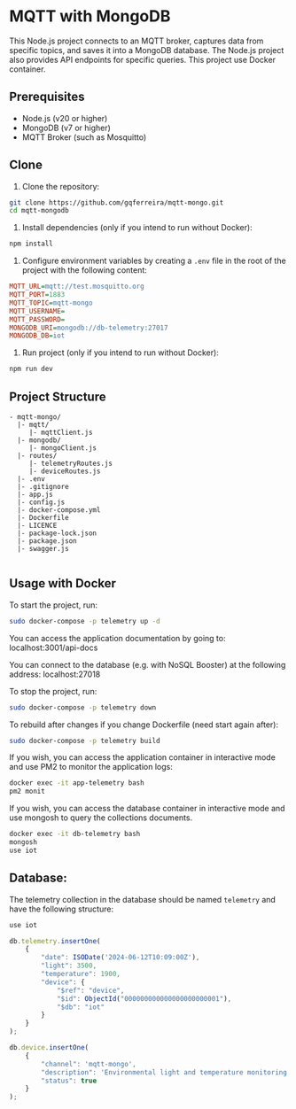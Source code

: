 # MQTT with MongoDB

This Node.js project connects to an MQTT broker, captures data from specific topics, and saves it into a MongoDB database. The Node.js project also provides API endpoints for specific queries. This project use Docker container.

## Prerequisites

- Node.js (v20 or higher)
- MongoDB (v7 or higher)
- MQTT Broker (such as Mosquitto)

## Clone

1. Clone the repository:

 ```bash
 git clone https://github.com/gqferreira/mqtt-mongo.git
 cd mqtt-mongodb
 ```

1. Install dependencies (only if you intend to run without Docker):

 ```bash
 npm install
 ```

1. Configure environment variables by creating a `.env` file in the root of the project with the following content:

 ```ini
 MQTT_URL=mqtt://test.mosquitto.org
 MQTT_PORT=1883
 MQTT_TOPIC=mqtt-mongo
 MQTT_USERNAME=
 MQTT_PASSWORD=
 MONGODB_URI=mongodb://db-telemetry:27017
 MONGODB_DB=iot
 ```

1. Run project (only if you intend to run without Docker):

```bash
npm run dev
```

## Project Structure
```plaintext
- mqtt-mongo/
  |- mqtt/
     |- mqttClient.js
  |- mongodb/
     |- mongoClient.js
  |- routes/
     |- telemetryRoutes.js
     |- deviceRoutes.js
  |- .env
  |- .gitignore
  |- app.js
  |- config.js
  |- docker-compose.yml
  |- Dockerfile
  |- LICENCE
  |- package-lock.json
  |- package.json
  |- swagger.js
  
```

## Usage with Docker

To start the project, run:

```bash
sudo docker-compose -p telemetry up -d
```

You can access the application documentation by going to: localhost:3001/api-docs

You can connect to the database (e.g. with NoSQL Booster) at the following address: localhost:27018

To stop the project, run:

```bash
sudo docker-compose -p telemetry down
```

To rebuild after changes if you change Dockerfile (need start again after):
```bash
sudo docker-compose -p telemetry build
```

If you wish, you can access the application container in interactive mode and use PM2 to monitor the application logs:
```bash
docker exec -it app-telemetry bash
pm2 monit
```

If you wish, you can access the database container in interactive mode and use mongosh to query the collections documents.
```bash
docker exec -it db-telemetry bash
mongosh
use iot
```

## Database:

The telemetry collection in the database should be named `telemetry` and have the following structure:
```javascript
use iot

db.telemetry.insertOne(
    {
        "date": ISODate('2024-06-12T10:09:00Z'),
        "light": 3500,
        "temperature": 1900,
        "device": {
            "$ref": "device",
            "$id": ObjectId("000000000000000000000001"),
            "$db": "iot"
        }
    }
);
```

```javascript
db.device.insertOne(
    {
        "channel": 'mqtt-mongo',
        "description": 'Environmental light and temperature monitoring system',
        "status": true
    }
);
```